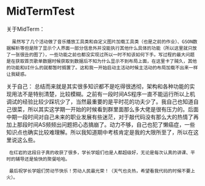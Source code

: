 # MidTermTest
关于MidTerm：
      
      虽然写了几个活动做了音乐播放工具类和自定义图片加载工具类（也是之前的作业）、GSON数据解析等但是除了显示个人界面一部分信息外并没能执行其他什么具体的功能（所以这里就只放了一张很丑的图了），一些功能之前也都没实现过所以一时不知该如何下手。写过程的最大问题是在获取首页歌单数据时候获取到数据后不知为什么显示不到布局上面，在这里卡了贼久，其他的功能和UI什么的就都暂时搁置了。这和我一开始启动主活动时候主活动的布局加载不出来一样让我疑惑。

关于自己：
     总结而来就是其实很多知识都不是吃得很透彻，架构和各种功能的实现用法不是特别清楚，比较模糊。之前有一段时间AS程序一直不能运行所以上机调试的经验比较少踩坑少了，当然最重要的是平时花的功夫少了。我自己也知道自己很菜，所以其实这学期一开始的时候看到群里面那么多大佬是很有压力的。后面中期一段时间对自己未来的职业发展有些迷茫，对于敲代码没有那么大的热情了再加上那段时间AS频频出问题把心态搞崩了。动力不够，自己也犯了懒癌症，一些知识点也确实比较难理解。所以我知道期中考核肯定是我的大限所至了，所以在这里说这么些。
     
     在红岩的这段日子真的收获了很多，学长学姐们也是人都超级好，无论是每次认真的讲课、平时的辅导还是愉快的聚餐哈哈。
     
     最后祝学长学姐们劳动节快乐！劳动人民最光荣！（天气也炎热，希望看我代码的时候不要上火）。
